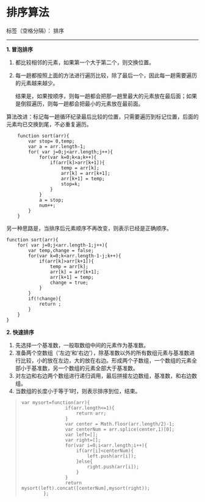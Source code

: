 ﻿# 排序算法

标签（空格分隔）： 排序

---

 **1. 冒泡排序**
    

 1. 都比较相邻的元素，如果第一个大于第二个，则交换位置。
 2. 每一趟都按照上面的方法进行遍历比较，除了最后一个，因此每一趟需要遍历的元素越来越少。
 
    结果是，如果按顺序，则每一趟都会把那一趟里最大的元素放在最后面；如果是倒叙遍历，则每一趟都会把最小的元素放在最前面。

算法改进：标记每一趟循环纪录最后比较的位置，只需要遍历到标记位置，后面的元素均已交换到尾，不必重复遍历。

        function sort(arr){
            var stop= 0,temp;
            var a = arr.length-1;
            for( var j=0;j<arr.length;j++){
                for(var k=0;k<a;k++){
                    if(arr[k]>arr[k+1]){
                        temp = arr[k];
                        arr[k] = arr[k+1];
                        arr[k+1] = temp;
                        stop=k;
                    }
                }
                a = stop;
                num++;
            }
        }
        
    
另一种思路是，当排序后元素顺序不再改变，则表示已经是正确顺序。

    function sort(arr){
        for( var j=0;j<arr.length-1;j++){
            var temp,change = false;
            for(var k=0;k<arr.length-1-j;k++){
                if(arr[k]>arr[k+1]){
                    temp = arr[k];
                    arr[k] = arr[k+1];
                    arr[k+1] = temp;
                    change = true;
                }
            }
            if(!change){
                return ;
            }
        }
    }


 **2. 快速排序**
    

 1. 先选择一个基准数，一般取数组中间的元素作为基准数。
 2. 准备两个空数组（‘左边’和‘右边’），除基准数以外的所有数组元素与基准数进行比较，小的放在左边，大的放在右边。形成两个子数组，一个数组的元素全部小于基准数，另一个数组的元素全部大于基准数。
 3. 对左边和右边两个数组进行递归调用，最后拼接左边数组，基准数，和右边数组。
 4. 当数组的长度小于等于1时，则表示排序到位，结束。

    

>     var mysort=function(arr){
>                     if(arr.length<=1){
>                         return arr;
>                     }
>                     var center = Math.floor(arr.length/2)-1;
>                     var centerNum = arr.splice(center,1)[0];
>                     var left=[];
>                     var right=[];
>                     for(var i=0;i<arr.length;i++){
>                         if(arr[i]<centerNum){
>                             left.push(arr[i]);
>                         }else{
>                             right.push(arr[i]);
>                         }
>                     }
>                     return         mysort(left).concat([centerNum],mysort(right));
>             };

    








